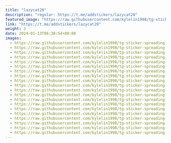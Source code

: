 ```yaml
---
title: "lazycat20"
description: "regular: https://t.me/addstickers/lazycat20"
featured_image: "https://raw.githubusercontent.com/kylelin1998/tg-sticker-spreading-worldwide-images/main/img/8fca999a-d7aa-430c-9f4b-7b8bcb0043ca.jpg"
link: "https://t.me/addstickers/lazycat20"
weight: 3
date: 2024-01-13T06:38:54+08:00
images:
  - https://raw.githubusercontent.com/kylelin1998/tg-sticker-spreading-worldwide-images/main/img/8fca999a-d7aa-430c-9f4b-7b8bcb0043ca.jpg
  - https://raw.githubusercontent.com/kylelin1998/tg-sticker-spreading-worldwide-images/main/img/9633762d-4106-4549-828d-081bf760f913.jpg
  - https://raw.githubusercontent.com/kylelin1998/tg-sticker-spreading-worldwide-images/main/img/96c378bc-8500-4e56-81d3-075806d54fed.jpg
  - https://raw.githubusercontent.com/kylelin1998/tg-sticker-spreading-worldwide-images/main/img/1c7b16b6-f31f-43f2-82f9-c2df95028645.jpg
  - https://raw.githubusercontent.com/kylelin1998/tg-sticker-spreading-worldwide-images/main/img/f5d09d1f-4329-4412-aa85-34612dc1fb00.jpg
  - https://raw.githubusercontent.com/kylelin1998/tg-sticker-spreading-worldwide-images/main/img/f45c0a42-fb02-4c57-9f3e-5fffbdcd0ca6.jpg
  - https://raw.githubusercontent.com/kylelin1998/tg-sticker-spreading-worldwide-images/main/img/b60b1f26-260d-4b65-b059-11108c34bd72.jpg
  - https://raw.githubusercontent.com/kylelin1998/tg-sticker-spreading-worldwide-images/main/img/a5c3afce-b79d-4bc5-bec0-d6338c890ee0.jpg
  - https://raw.githubusercontent.com/kylelin1998/tg-sticker-spreading-worldwide-images/main/img/f3104b64-6aba-4d31-b0fa-3bcf3a3ed87e.jpg
  - https://raw.githubusercontent.com/kylelin1998/tg-sticker-spreading-worldwide-images/main/img/c7132641-15d6-4e5e-8300-ad6c70059a8e.jpg
  - https://raw.githubusercontent.com/kylelin1998/tg-sticker-spreading-worldwide-images/main/img/c0b44f62-a070-43d9-b827-b21c29501f7b.jpg
  - https://raw.githubusercontent.com/kylelin1998/tg-sticker-spreading-worldwide-images/main/img/9ea2cdcc-3a8a-4a99-86aa-f79064b57318.jpg
  - https://raw.githubusercontent.com/kylelin1998/tg-sticker-spreading-worldwide-images/main/img/6ed7963d-9e36-4da8-ba1d-45998511f64f.jpg
  - https://raw.githubusercontent.com/kylelin1998/tg-sticker-spreading-worldwide-images/main/img/c6644d5f-7abd-4361-92e6-86e3bdd2375d.jpg
  - https://raw.githubusercontent.com/kylelin1998/tg-sticker-spreading-worldwide-images/main/img/35b68f60-4b28-4c74-aec4-71d28772615f.jpg
  - https://raw.githubusercontent.com/kylelin1998/tg-sticker-spreading-worldwide-images/main/img/db9306e9-b0d4-40b7-8404-9b65de096eae.jpg
  - https://raw.githubusercontent.com/kylelin1998/tg-sticker-spreading-worldwide-images/main/img/c3c80508-1b06-4721-b04e-3783900470ee.jpg
  - https://raw.githubusercontent.com/kylelin1998/tg-sticker-spreading-worldwide-images/main/img/50045749-8dc4-4c7a-b738-31379a9e5567.jpg
  - https://raw.githubusercontent.com/kylelin1998/tg-sticker-spreading-worldwide-images/main/img/f251b790-5b99-48eb-a02b-d8bfe6f06393.jpg
  - https://raw.githubusercontent.com/kylelin1998/tg-sticker-spreading-worldwide-images/main/img/8a9a2e62-5a15-47f3-b986-178b8652d883.jpg
---
```

